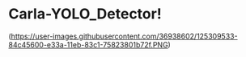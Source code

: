 # Carla-YOLO_Detector!
(https://user-images.githubusercontent.com/36938602/125309533-84c45600-e33a-11eb-83c1-75823801b72f.PNG)
